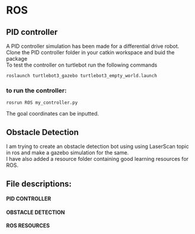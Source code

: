 # ROS 
## PID controller
A PID controller simulation has been made for a differential drive robot. </br>
Clone the PID controller folder in your catkin workspace and buid the package </br>
To test the controller on turtlebot run the following commands
``` 
roslaunch turtlebot3_gazebo turtlebot3_empty_world.launch 
```
### to run the controller:
 ```
rosrun ROS my_controller.py
```
 The goal coordinates can be inputted.</br>
 ## Obstacle Detection
 I am trying to create an obstacle detection bot using using LaserScan topic in ros and make a gazebo simulation for the same.</br>
 I have also added a resource folder containing good learning resources for ROS.
 ## File descriptions:
 #### PID CONTROLLER 
 #### OBSTACLE DETECTION
 #### ROS RESOURCES 
 
